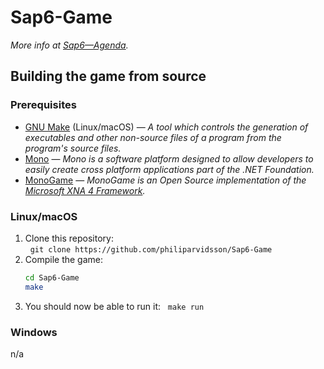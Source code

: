 # Sap6-Game

*More info at [Sap6—Agenda](https://paper.dropbox.com/doc/Sap6Agenda-IVHtFon27xPOxeDWtnWZs).*

## Building the game from source

### Prerequisites

* [GNU Make](https://www.gnu.org/software/make/) (Linux/macOS) — *A tool which controls the generation of executables and other non-source files of a program from the program's source files.*
* [Mono](http://www.mono-project.com/) — *Mono is a software platform designed to allow developers to easily create cross platform applications part of the .NET Foundation.*
* [MonoGame](http://www.monogame.net/) — *MonoGame is an Open Source implementation of the [Microsoft XNA 4 Framework](https://en.wikipedia.org/wiki/Microsoft_XNA).*

### Linux/macOS

1. Clone this repository:  
   `git clone https://github.com/philiparvidsson/Sap6-Game`
2. Compile the game:  
   ```bash
   cd Sap6-Game
   make
   ```
3. You should now be able to run it:
   `make run`
   
### Windows

n/a
